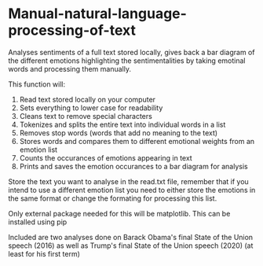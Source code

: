 # Manual-natural-language-processing-of-text
Analyses sentiments of a full text stored locally, gives back a bar diagram of the different emotions highlighting the sentimentalities by taking emotinal words and processing them manually.

This function will:
1. Read text stored locally on your computer
2. Sets everything to lower case for readability
3. Cleans text to remove special characters
4. Tokenizes and splits the entire text into individual words in a list
5. Removes stop words (words that add no meaning to the text)
6. Stores words and compares them to different emotional weights from an emotion list
7. Counts the occurances of emotions appearing in text
8. Prints and saves the emotion occurances to a bar diagram for analysis

Store the text you want to analyse in the read.txt file, remember that if you intend to use a different emotion list you need to either store the emotions in the same format or change the formating for processing this list.

Only external package needed for this will be matplotlib. This can be installed using pip

Included are two analyses done on Barack Obama's final State of the Union speech (2016) as well as Trump's final State of the Union speech (2020) (at least for his first term)
